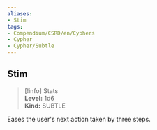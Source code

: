 ```yaml
---
aliases:
- Stim
tags:
- Compendium/CSRD/en/Cyphers
- Cypher
- Cypher/Subtle
---
```


  
## Stim  
>[!info] Stats  
> **Level:** 1d6  
> **Kind:** SUBTLE
  
Eases the user's next action taken by three steps.